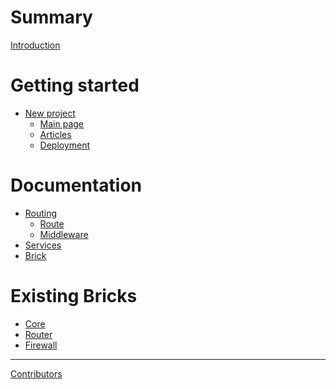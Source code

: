 # Summary

[Introduction](./introduction.md)

# Getting started

- [New project](./getting-started/new-project.md)
  - [Main page](./getting-started/main-page.md)
  - [Articles](./getting-started/articles.md)
  - [Deployment](./getting-started/deployment.md)

# Documentation

- [Routing](./documentation/routing.md)
  - [Route]()
  - [Middleware]()
- [Services](./documentation/services.md)
- [Brick](./documentation/brick.md)

# Existing Bricks

- [Core](./bricks/core.md)
- [Router](./bricks/router.md)
- [Firewall]()

---

[Contributors](./contributors.md)
